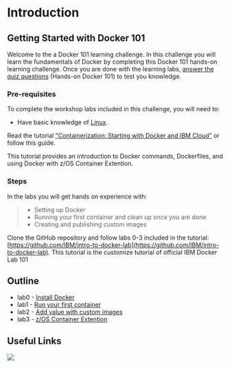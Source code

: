# Introduction

## **Getting Started with Docker 101**

Welcome to the a Docker 101 learning challenge. In this challenge you will learn the fundamentals of Docker by completing this Docker 101 hands-on learning challenge. Once you are done with the learning labs, [answer the quiz questions](https://ibmcoders.ibmviprewards.ibm.com/channels/239) \(Hands-on Docker 101\) to test you knowledge.

### **Pre-requisites**

To complete the workshop labs included in this challenge, you will need to:

* Have basic knowledge of [Linux](https://developer.ibm.com/tutorials/linux-basics-and-commands/). 

Read the tutorial ["Containerization: Starting with Docker and IBM Cloud"](https://developer.ibm.com/tutorials/building-docker-images-locally-and-in-cloud/) or follow this guide. 

This tutorial provides an introduction to Docker commands, Dockerfiles, and using Docker with z/OS Container Extention.

### **Steps**

In the labs you will get hands on experience with:

> * Setting up Docker
> * Running your first container and clean up once you are done
> * Creating and publishing custom images

Clone the GitHub repository and follow labs 0-3 included in the tutorial: [https://github.com/IBM/intro-to-docker-lab](https://github.com/IBM/intro-to-docker-lab). This tutorial is the customize tutorial of official IBM Docker Lab 101


## Outline

* lab0 - [Install Docker](https://github.com/volaka/intro-to-docker-lab/tree/6812e5acd913afcf01957885b524dd13ec13ff50/lab0.md)
* lab1 - [Run your first container](https://github.com/volaka/intro-to-docker-lab/tree/6812e5acd913afcf01957885b524dd13ec13ff50/lab1.md)
* lab2 - [Add value with custom images](https://github.com/volaka/intro-to-docker-lab/tree/6812e5acd913afcf01957885b524dd13ec13ff50/lab2.md)
* lab3 - [z/OS Container Extention]()

## Useful Links


![](https://avatars0.githubusercontent.com/u/1459110?s=400&v=4)
